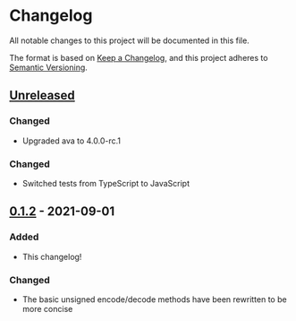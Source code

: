 # Changelog

All notable changes to this project will be documented in this file.

The format is based on [Keep a Changelog](https://keepachangelog.com/en/1.0.0/), and this project adheres to [Semantic Versioning](https://semver.org/spec/v2.0.0.html).

## [Unreleased]

### Changed

- Upgraded ava to 4.0.0-rc.1

### Changed

- Switched tests from TypeScript to JavaScript

## [0.1.2] - 2021-09-01

### Added

- This changelog!

### Changed

- The basic unsigned encode/decode methods have been rewritten to be more concise

[unreleased]: https://github.com/joeltg/big-varint/compare/v0.1.2...HEAD
[0.1.2]: https://github.com/joeltg/big-varint/compare/v0.1.2

